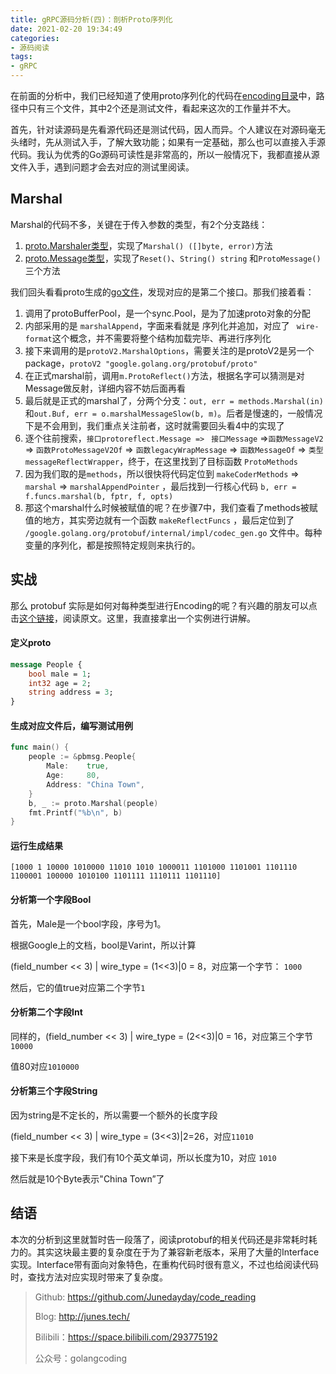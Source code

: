 ```yaml
---
title: gRPC源码分析(四)：剖析Proto序列化
date: 2021-02-20 19:34:49
categories: 
- 源码阅读
tags:
- gRPC
---
```




在前面的分析中，我们已经知道了使用proto序列化的代码在[encoding目录](https://github.com/grpc/grpc-go/tree/v1.29.x/encoding/proto)中，路径中只有三个文件，其中2个还是测试文件，看起来这次的工作量并不大。

首先，针对读源码是先看源代码还是测试代码，因人而异。个人建议在对源码毫无头绪时，先从测试入手，了解大致功能；如果有一定基础，那么也可以直接入手源代码。我认为优秀的Go源码可读性是非常高的，所以一般情况下，我都直接从源文件入手，遇到问题才会去对应的测试里阅读。



## Marshal

Marshal的代码不多，关键在于传入参数的类型，有2个分支路线：

1. [proto.Marshaler类型](https://github.com/grpc/grpc-go/blob/v1.29.x/encoding/proto/proto.go#L68)，实现了`Marshal() ([]byte, error)`方法
2. [proto.Message类型](https://github.com/grpc/grpc-go/blob/v1.29.x/encoding/proto/proto.go#L54)，实现了`Reset()`、`String() string` 和`ProtoMessage()`三个方法



我们回头看看proto生成的[go文件](https://github.com/grpc/grpc-go/blob/v1.29.x/examples/helloworld/helloworld/helloworld.pb.go#L35)，发现对应的是第二个接口。那我们接着看：

1. 调用了protoBufferPool，是一个sync.Pool，是为了加速proto对象的分配
2. 内部采用的是 `marshalAppend`，字面来看就是 序列化并追加，对应了 ` wire-format`这个概念，并不需要将整个结构加载完毕、再进行序列化
3. 接下来调用的是`protoV2.MarshalOptions`，需要关注的是protoV2是另一个package，`protoV2 "google.golang.org/protobuf/proto"`
4. 在正式marshal前，调用`m.ProtoReflect()`方法，根据名字可以猜测是对Message做反射，详细内容不妨后面再看
5. 最后就是正式的marshal了，分两个分支：`out, err = methods.Marshal(in)`和`out.Buf, err = o.marshalMessageSlow(b, m)`。后者是慢速的，一般情况下是不会用到，我们重点关注前者，这时就需要回头看4中的实现了
6. 逐个往前搜索，`接口protoreflect.Message => ` `接口Message` =>`函数MessageV2`  => `函数ProtoMessageV2Of`  => `函数legacyWrapMessage` => `函数MessageOf` => `类型messageReflectWrapper`，终于，在这里找到了目标函数 `ProtoMethods`
7. 因为我们取的是`methods`，所以很快将代码定位到 `makeCoderMethods` => `marshal` => `marshalAppendPointer` ，最后找到一行核心代码 `b, err = f.funcs.marshal(b, fptr, f, opts)`
8. 那这个marshal什么时候被赋值的呢？在步骤7中，我们查看了methods被赋值的地方，其实旁边就有一个函数 `makeReflectFuncs` ，最后定位到了 `/google.golang.org/protobuf/internal/impl/codec_gen.go` 文件中。每种变量的序列化，都是按照特定规则来执行的。



## 实战

那么 protobuf 实际是如何对每种类型进行Encoding的呢？有兴趣的朋友可以点击[这个链接](https://developers.google.com/protocol-buffers/docs/encoding)，阅读原文。这里，我直接拿出一个实例进行讲解。

#### 定义proto

```protobuf
message People {
	bool male = 1;
	int32 age = 2;
	string address = 3;
}
```



#### 生成对应文件后，编写测试用例

```go
func main() {
	people := &pbmsg.People{
		Male:    true,
		Age:     80,
		Address: "China Town",
	}
	b, _ := proto.Marshal(people)
	fmt.Printf("%b\n", b)
}
```



#### 运行生成结果

```shell
[1000 1 10000 1010000 11010 1010 1000011 1101000 1101001 1101110 1100001 100000 1010100 1101111 1110111 1101110]
```



#### 分析第一个字段Bool

首先，Male是一个bool字段，序号为1。

根据Google上的文档，bool是Varint，所以计算

(field_number << 3) | wire_type = (1<<3)|0 = 8，对应第一个字节： `1000`

然后，它的值true对应第二个字节`1`



#### 分析第二个字段Int

同样的，(field_number << 3) | wire_type = (2<<3)|0 = 16，对应第三个字节`10000`

值80对应`1010000`



#### 分析第三个字段String

因为string是不定长的，所以需要一个额外的长度字段

(field_number << 3) | wire_type = (3<<3)|2=26，对应`11010`

接下来是长度字段，我们有10个英文单词，所以长度为10，对应 `1010`

然后就是10个Byte表示"China Town”了



## 结语

本次的分析到这里就暂时告一段落了，阅读protobuf的相关代码还是非常耗时耗力的。其实这块最主要的复杂度在于为了兼容新老版本，采用了大量的Interface实现。Interface带有面向对象特色，在重构代码时很有意义，不过也给阅读代码时，查找方法对应实现时带来了复杂度。



> Github: https://github.com/Junedayday/code_reading
>
> Blog: http://junes.tech/
>
> Bilibili：https://space.bilibili.com/293775192
>
> 公众号：golangcoding

